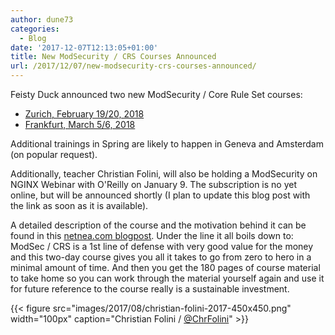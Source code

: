 ```yaml
---
author: dune73
categories:
  - Blog
date: '2017-12-07T12:13:05+01:00'
title: New ModSecurity / CRS Courses Announced
url: /2017/12/07/new-modsecurity-crs-courses-announced/
---
```



Feisty Duck announced two new ModSecurity / Core Rule Set courses:

- [Zurich, February 19/20, 2018](https://www.eventbrite.com/e/modsecurity-masterclass-tickets-40959840987)  
- [Frankfurt, March 5/6, 2018](https://www.eventbrite.co.uk/e/modsecurity-masterclass-frankfurt-tickets-41039923516)

Additional trainings in Spring are likely to happen in Geneva and Amsterdam (on popular request).

Additionally, teacher Christian Folini, will also be holding a ModSecurity on NGINX Webinar with O'Reilly on January 9. The subscription is no yet online, but will be announced shortly (I plan to update this blog post with the link as soon as it is available).

A detailed description of the course and the motivation behind it can be found in this [netnea.com blogpost](https://www.netnea.com/cms/2016/06/20/more-about-the-modsecurity-course-in-london/). Under the line it all boils down to: ModSec / CRS is a 1st line of defense with very good value for the money and this two-day course gives you all it takes to go from zero to hero in a minimal amount of time. And then you get the 180 pages of course material to take home so you can work through the material yourself again and use it for future reference to the course really is a sustainable investment.

{{< figure src="images/2017/08/christian-folini-2017-450x450.png" width="100px" caption="Christian Folini / [@ChrFolini](https://twitter.com/ChrFolini)" >}}
